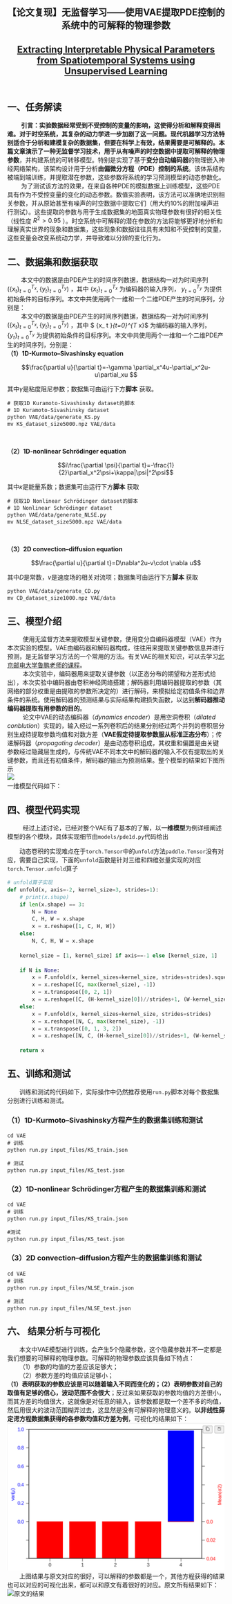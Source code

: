 ## <center>【论文复现】无监督学习——使用VAE提取PDE控制的系统中的可解释的物理参数</center>
## <center>[Extracting Interpretable Physical Parameters from Spatiotemporal Systems using Unsupervised Learning](https://arxiv.org/pdf/1907.06011v3.pdf) </center> <br>
## 一、任务解读
&emsp;&emsp; **引言：**实验数据经常受到不受控制的变量的影响，这使得分析和解释变得困难。对于时空系统，其复杂的动力学进一步加剧了这一问题。现代机器学习方法特别适合于分析和建模复杂的数据集，但要在科学上有效，结果需要是可解释的。本篇文章演示了一种无监督学习技术，用于从有噪声的时空数据中提取**可解释的物理参数**，并构建系统的可转移模型。特别是实现了基于**变分自动编码器**的物理嵌入神经网络架构，该架构设计用于分析**由偏微分方程（PDE）控制的系统**。该体系结构被端到端训练，并提取潜在参数，这些参数将系统的学习预测模型的动态参数化。<br>
&emsp;&emsp; 为了测试该方法的效果，在来自各种PDE的模拟数据上训练模型，这些PDE具有作为不受控变量的变化的动态参数。数值实验表明，该方法可以准确地识别相关参数，并从原始甚至有噪声的时空数据中提取它们（用大约10%的附加噪声进行测试）。这些提取的参数与用于生成数据集的地面真实物理参数有很好的相关性（线性度 $R^2>0.95$ ）。时空系统中可解释的潜在参数的方法将能够更好地分析和理解真实世界的现象和数据集，这些现象和数据往往具有未知和不受控制的变量，这些变量会改变系统动力学，并导致难以分辨的变化行为。<br>

## 二、数据集和数据获取
&emsp;&emsp; 本文中的数据是由PDE产生的时间序列数据，数据结构一对为时间序列 $(\{x_ t\}_{t=0}^{T_ x}, \{y_ t\}_{t=0}^{T_ y})$ ，其中 $\{x_ t\}_{t=0}^{T_ x}$ 为编码器的输入序列， $y_{t=0}^{T_{y}}$ 为提供初始条件的目标序列。本文中共使用两个一维和一个二维PDE产生的时间序列，分别是：<br>
&emsp;&emsp; 本文中的数据是由PDE产生的时间序列数据，数据结构一对为时间序列 $(\{x_ t\}_{t=0}^{T_ x}, \{y_ t\}_{t=0}^{T_ y})$ ，其中 $ \{x_ t \}_{t=0}^{T_ x}$ 为编码器的输入序列， $\{y_{t}\}_{t=0}^{T_{y}}$ 为提供初始条件的目标序列。本文中共使用两个一维和一个二维PDE产生的时间序列，分别是：<br>
**（1）1D-Kurmoto–Sivashinsky equation** <br>

$$\frac{\partial u}{\partial t}=-\gamma \partial_x^4u-\partial_x^2u-u\partial_xu $$

其中$\gamma$是粘度阻尼参数；数据集可由运行下方**脚本** 获取。

~~~shell
# 获取1D Kuramoto-Sivashinsky dataset的脚本
# 1D Kuramoto-Sivashinsky dataset
python VAE/data/generate_KS.py
mv KS_dataset_size5000.npz VAE/data
~~~

<br>

**（2）1D-nonlinear Schrödinger equation**

$$i\frac{\partial \psi}{\partial t}=-\frac{1}{2}\partial_x^2\psi+\kappa|\psi|^2\psi$$

其中$\kappa$是能量系数；数据集可由运行下方**脚本** 获取<br>



~~~shell
# 获取1D Nonlinear Schrödinger dataset的脚本
# 1D Nonlinear Schrödinger dataset
python VAE/data/generate_NLSE.py
mv NLSE_dataset_size5000.npz VAE/data
~~~

<br>

**（3）2D convection–diffusion equation**<br>

$$\frac{\partial u}{\partial t}=D\nabla^2u-v\cdot \nabla u$$

其中$D$是常数，$v$是速度场的相关对流项；数据集可由运行下方**脚本** 获取<br>

~~~shell
python VAE/data/generate_CD.py
mv CD_dataset_size1000.npz VAE/data
~~~

## 三、模型介绍
&emsp; &emsp; 使用无监督方法来提取模型关键参数，使用变分自编码器模型（VAE）作为本次实验的模型。VAE由编码器和解码器构成，往往用来提取关键参数信息并进行预测，是无监督学习方法的一个常用的方法。有关VAE的相关知识，可以去学习[北京邮电大学鲁鹏老师的课程](https://www.bilibili.com/video/BV1V54y1B7K3?p=14&vd_source=2cdcfe9c52913dcc5a32a695b1b96162)。<br>
&emsp; &emsp; 本次实验中，编码器用来提取关键参数（以正态分布的期望和方差形式给出），本次实验中编码器由卷积神经网络搭建；解码器利用编码器提取的参数（其网络的部分权重是由提取的参数所决定的）进行解码，来模拟给定初值条件和边界条件的系统。使用解码器的预测结果与实际结果构建损失函数，以达到**解码器推动编码器提取有用参数的目的**。<br>
&emsp; &emsp; 论文中VAE的动态编码器（<em>dynamics encoder</em>）是用空洞卷积（<em>dilated conblution</em>）实现的，输入经过一系列卷积后的结果分别经过两个并列的卷积层分别生成待提取参数均值和对数方差（**VAE假定待提取参数服从标准正态分布**）；传递解码器（<em>propagating decoder</em>）是由动态卷积组成，其权重和偏置是由关键参数经过隐藏层生成的，与传统VAE不同本文中的解码器的输入不仅有提取出的关键参数，而且还有初值条件，解码器的输出为预测结果。整个模型的结果如下图所示<br>
    ![](https://bj.bcebos.com/v1/ai-studio-match/file/bdc4cca0fafa4132a1c9f744844cb8939fb04b33e780435bb4e1ddaa3177e821?authorization=bce-auth-v1%2F5cfe9a5e1454405eb2a975c43eace6ec%2F2023-02-22T07%3A35%3A05Z%2F-1%2F%2F1183c102129546365e4f5ec617134b13771ff636f0bad0a652cb91aae3ed42d7)<br>
 一维模型代码如下：
 ## 四、模型代码实现
&emsp; &emsp; 经过上述讨论，已经对整个VAE有了基本的了解，以**一维模型**为例详细阐述模型的各个模块，具体实现细节由`models/pde1d.py`代码给出

&emsp;&emsp;动态卷积的实现难点在于`torch.Tensor`中的`unfold`方法`paddle.Tensor`没有对应，需要自己实现，下面的`unfold`函数是针对三维和四维张量实现的对应`torch.Tensor.unfold`算子
~~~python
# unfold算子实现
def unfold(x, axis=-2, kernel_size=3, strides=1):
    # print(x.shape)
    if len(x.shape) == 3:
        N = None
        C, H, W = x.shape
        x = x.reshape([1, C, H, W])
    else:
        N, C, H, W = x.shape
    
    kernel_size = [1, kernel_size] if axis==-1 else [kernel_size, 1]
    
    if N is None:
        x = F.unfold(x, kernel_sizes=kernel_size, strides=strides).squeeze_()
        x = x.reshape([C, max(kernel_size), -1])
        x = x.transpose([0, 2, 1])
        x = x.reshape([C, (H-kernel_size[0])//strides+1, (W-kernel_size[1])//strides+1, max(kernel_size)])
    else:
        x = F.unfold(x, kernel_sizes=kernel_size, strides=strides)
        x = x.reshape([N, C, max(kernel_size), -1])
        x = x.transpose([0, 1, 3, 2])
        x = x.reshape([N, C, (H-kernel_size[0])//strides+1, (W-kernel_size[1])//strides+1, max(kernel_size)])
        
    return x
~~~


## 五、训练和测试
&emsp;&emsp;训练和测试的代码如下，实际操作中仍然推荐使用`run.py`脚本对每个数据集分别进行训练和测试。<br>

### （1）1D-Kurmoto–Sivashinsky方程产生的数据集训练和测试
~~~shell
cd VAE
# 训练
python run.py input_files/KS_train.json
~~~
~~~shell
# 测试
python run.py input_files/KS_test.json
~~~
### （2）1D-nonlinear Schrödinger方程产生的数据集训练和测试
~~~shell
cd VAE
# 训练
python run.py input_files/KS_train.json
~~~
~~~shell
#测试
python run.py input_files/KS_test.json
~~~
### （3）2D convection–diffusion方程产生的数据集训练和测试
~~~shell
cd VAE
# 训练
python run.py input_files/NLSE_train.json
~~~
~~~shell
# 测试
python run.py input_files/NLSE_test.json
~~~
## 六、 结果分析与可视化
&emsp;&emsp;本文中VAE模型进行训练，会产生5个隐藏参数，这个隐藏参数并不一定都是我们想要的可解释的物理参数。可解释的物理参数应该具备如下特点：<br>
&emsp;&emsp;（1）参数的均值的方差应该足够大；<br>
&emsp;&emsp;（2）参数方差的均值应该足够小；<br>
**（1）表明获取的参数应该是可以随着输入不同而变化的；（2）表明参数对自己的取值有足够的信心，波动范围不会很大**；反过来如果获取的参数均值的方差很小，而其方差的均值很大，这就像是对任意的输入，该参数都是取一个差不多的均值，然后用很大的波动范围糊弄过去，这显然是没有可解释的物理意义的。**以非线性薛定谔方程数据集获得的各参数均值和方差为例**，可视化的结果如下：<br>
![](README.assets/result.png)
<br>
&emsp;&emsp;上图结果与原文对应的很好，可以解释的参数都是一个，其他方程获得的结果也可以对应的可视化出来，都可以和原文有着很好的对应。原文所有结果如下：<br>
![原文的结果](https://bj.bcebos.com/v1/ai-studio-match/file/bc16dd3e9dfd49d09f6fb9073d28e389a892af3aa3234ae9ac66bcd567e47618?authorization=bce-auth-v1%2F5cfe9a5e1454405eb2a975c43eace6ec%2F2023-02-22T07%3A35%3A20Z%2F-1%2F%2F9e89824e875e07d7c2993bb1ecdcb8bd88245aa75699a4d2f0cacc82138c2361)
